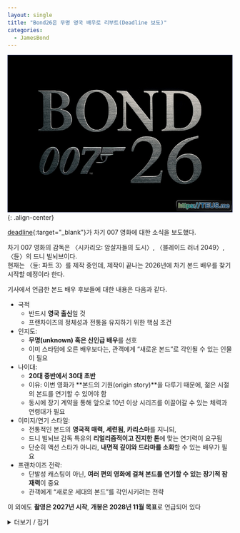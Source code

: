 ```yaml
---
layout: single
title: "Bond26은 무명 영국 배우로 리부트(Deadline 보도)"
categories:
  - JamesBond
---
```


![image](</images/2025-10-30/Bond26_B_okl_s64.jpg>){: .align-center}

[deadline](https://deadline.com/2025/09/james-bond-cast-unknown-british-actor-denis-villeneuve-dune-1236554375/){:target="_blank"}가 차기 007 영화에 대한 소식을 보도했다.

차기 007 영화의 감독은 〈시카리오꞉ 암살자들의 도시〉, 〈블레이드 러너 2049〉, 〈듄〉의 드니 빌뇌브이다.\
현재는 〈듄: 파트 3〉를 제작 중인데, 제작이 끝나는 2026년에 차기 본드 배우를 찾기 시작할 예정이라 한다.

기사에서 언급한 본드 배우 후보들에 대한 내용은 다음과 같다.

- 국적
  - 반드시 **영국 출신**일 것
  - 프랜차이즈의 정체성과 전통을 유지하기 위한 핵심 조건
- 인지도:
  - **무명(unknown) 혹은 신인급 배우**를 선호
  - 이미 스타덤에 오른 배우보다는, 관객에게 “새로운 본드”로 각인될 수 있는 인물이 필요
- 나이대:
  - **20대 중반에서 30대 초반**
  - 이유: 이번 영화가 **본드의 기원(origin story)**을 다루기 때문에, 젊은 시절의 본드를 연기할 수 있어야 함
  - 동시에 장기 계약을 통해 앞으로 10년 이상 시리즈를 이끌어갈 수 있는 체력과 연령대가 필요
- 이미지/연기 스타일:
  - 전통적인 본드의 **영국적 매력, 세련됨, 카리스마**를 지니되,
  - 드니 빌뇌브 감독 특유의 **리얼리즘적이고 진지한 톤**에 맞는 연기력이 요구됨
  - 단순히 액션 스타가 아니라, **내면적 깊이와 드라마를 소화**할 수 있는 배우가 필요
- 프랜차이즈 전략:
  - 단발성 캐스팅이 아닌, **여러 편의 영화에 걸쳐 본드를 연기할 수 있는 장기적 잠재력**이 중요
  - 관객에게 “새로운 세대의 본드”를 각인시키려는 전략

이 외에도 **촬영은 2027년 시작**, **개봉은 2028년 11월 목표**로 언급되어 있다

<details>
  <summary>더보기 / 접기</summary>

  여기에 숨기고 싶은 내용을 작성합니다.  
  - 리스트도 가능  
  - 이미지, 코드 블록도 가능  

</details>
